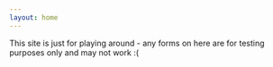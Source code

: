 ```yaml
---
layout: home
---
```

This site is just for playing around - any forms on here are for testing purposes only and may not work :(

<div id="inthedigital_5706163895140352" class="agile_crm_form_embed"><span style="display:none">Fill out my <a href="[https://inthedigital.agilecrm.com/forms/5706163895140352](https://inthedigital.agilecrm.com/forms/5706163895140352 "https://inthedigital.agilecrm.com/forms/5706163895140352")">online form</a></span></div>
